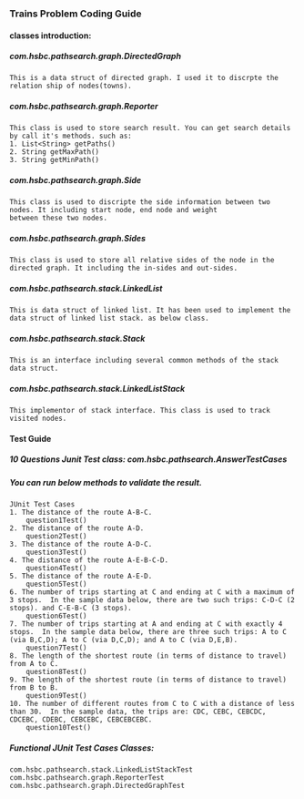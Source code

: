 ### Trains Problem Coding Guide
#### classes introduction:
##### com.hsbc.pathsearch.graph.DirectedGraph 
    This is a data struct of directed graph. I used it to discrpte the relation ship of nodes(towns).
##### com.hsbc.pathsearch.graph.Reporter
    This class is used to store search result. You can get search details by call it's methods. such as:
    1. List<String> getPaths()
    2. String getMaxPath()
    3. String getMinPath()
##### com.hsbc.pathsearch.graph.Side
    This class is used to discripte the side information between two nodes. It including start node, end node and weight 
    between these two nodes.
##### com.hsbc.pathsearch.graph.Sides
    This class is used to store all relative sides of the node in the directed graph. It including the in-sides and out-sides.
##### com.hsbc.pathsearch.stack.LinkedList
    This is data struct of linked list. It has been used to implement the data struct of linked list stack. as below class.
##### com.hsbc.pathsearch.stack.Stack
    This is an interface including several common methods of the stack data struct.
##### com.hsbc.pathsearch.stack.LinkedListStack
    This implementor of stack interface. This class is used to track visited nodes.
    
#### Test Guide
##### 10 Questions Junit Test class: com.hsbc.pathsearch.AnswerTestCases
##### You can run below methods to validate the result.

    JUnit Test Cases
    1. The distance of the route A-B-C.  
        question1Test()
    2. The distance of the route A-D.
        question2Test()
    3. The distance of the route A-D-C.
        question3Test()
    4. The distance of the route A-E-B-C-D.
        question4Test()
    5. The distance of the route A-E-D.
        question5Test()
    6. The number of trips starting at C and ending at C with a maximum of 3 stops.  In the sample data below, there are two such trips: C-D-C (2 stops). and C-E-B-C (3 stops).
        question6Test()
    7. The number of trips starting at A and ending at C with exactly 4 stops.  In the sample data below, there are three such trips: A to C (via B,C,D); A to C (via D,C,D); and A to C (via D,E,B).
        question7Test()
    8. The length of the shortest route (in terms of distance to travel) from A to C.
        question8Test()
    9. The length of the shortest route (in terms of distance to travel) from B to B.
        question9Test()
    10. The number of different routes from C to C with a distance of less than 30.  In the sample data, the trips are: CDC, CEBC, CEBCDC, CDCEBC, CDEBC, CEBCEBC, CEBCEBCEBC.
        question10Test()
##### Functional JUnit Test Cases Classes:
    com.hsbc.pathsearch.stack.LinkedListStackTest
    com.hsbc.pathsearch.graph.ReporterTest
    com.hsbc.pathsearch.graph.DirectedGraphTest